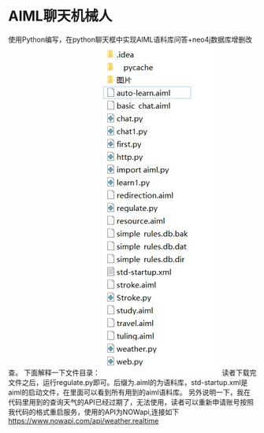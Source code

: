 # AIML聊天机械人
使用Python编写，在python聊天框中实现AIML语料库问答+neo4j数据库增删改查。
下面解释一下文件目录：
![image](https://github.com/xuhao120833/AIML-/blob/main/文件目录.JPG)
读者下载完文件之后，运行regulate.py即可。后缀为.aiml的为语料库，std-startup.xml是aiml的启动文件，在里面可以看到所有用到的aiml语料库。
另外说明一下，我在代码里用到的查询天气的API已经过期了，无法使用，读者可以重新申请账号按照我代码的格式重启服务，使用的API为NOWapi,连接如下
https://www.nowapi.com/api/weather.realtime
